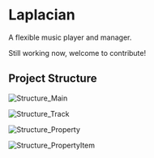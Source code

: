 # Laplacian
A flexible music player and manager.

Still working now, welcome to contribute!

## Project Structure

![Structure_Main](http://p1.bqimg.com/4851/b968b3cd824cf72a.png)

![Structure_Track](http://p1.bqimg.com/4851/2f211cc631efc530.png)

![Structure_Property](http://p1.bqimg.com/4851/860b4c617c28e37e.png)

![Structure_PropertyItem](http://p1.bqimg.com/4851/e1757223ea35be59.png)